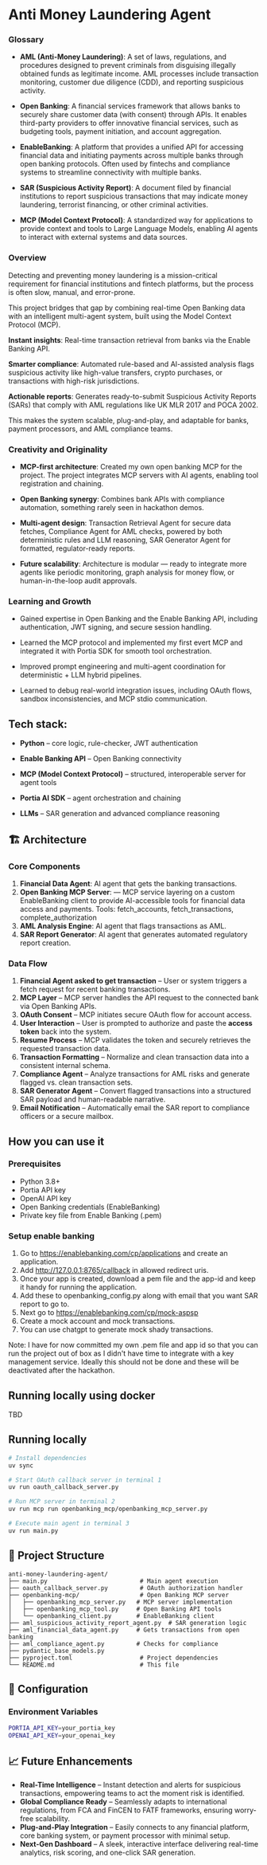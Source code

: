 # Anti Money Laundering Agent


### Glossary

- **AML (Anti-Money Laundering)**: A set of laws, regulations, and procedures designed to prevent criminals from disguising illegally obtained funds as legitimate income. AML processes include transaction monitoring, customer due diligence (CDD), and reporting suspicious activity.

- **Open Banking**: A financial services framework that allows banks to securely share customer data (with consent) through APIs. It enables third-party providers to offer innovative financial services, such as budgeting tools, payment initiation, and account aggregation.

- **EnableBanking**: A platform that provides a unified API for accessing financial data and initiating payments across multiple banks through open banking protocols. Often used by fintechs and compliance systems to streamline connectivity with multiple banks.

- **SAR (Suspicious Activity Report)**: A document filed by financial institutions to report suspicious transactions that may indicate money laundering, terrorist financing, or other criminal activities.

- **MCP (Model Context Protocol)**: A standardized way for applications to provide context and tools to Large Language Models, enabling AI agents to interact with external systems and data sources.

### Overview

Detecting and preventing money laundering is a mission-critical requirement for financial institutions and fintech platforms, but the process is often slow, manual, and error-prone.

This project bridges that gap by combining real-time Open Banking data with an intelligent multi-agent system, built using the Model Context Protocol (MCP).

**Instant insights**: Real-time transaction retrieval from banks via the Enable Banking API.

**Smarter compliance**: Automated rule-based and AI-assisted analysis flags suspicious activity like high-value transfers, crypto purchases, or transactions with high-risk jurisdictions.

**Actionable reports**: Generates ready-to-submit Suspicious Activity Reports (SARs) that comply with AML regulations like UK MLR 2017 and POCA 2002.

This makes the system scalable, plug-and-play, and adaptable for banks, payment processors, and AML compliance teams.

### Creativity and Originality

- **MCP-first architecture**: Created my own open banking MCP for the project. The project integrates MCP servers with AI agents, enabling tool registration and chaining.

- **Open Banking synergy**: Combines bank APIs with compliance automation, something rarely seen in hackathon demos.

- **Multi-agent design**: Transaction Retrieval Agent for secure data fetches, Compliance Agent for AML checks, powered by both deterministic rules and LLM reasoning, SAR Generator Agent for formatted, regulator-ready reports.

- **Future scalability**: Architecture is modular — ready to integrate more agents like periodic monitoring, graph analysis for money flow, or human-in-the-loop audit approvals.

### Learning and Growth

- Gained expertise in Open Banking and the Enable Banking API, including authentication, JWT signing, and secure session handling.

- Learned the MCP protocol and implemented my first evert MCP and integrated it with Portia SDK for smooth tool orchestration.

- Improved prompt engineering and multi-agent coordination for deterministic + LLM hybrid pipelines.

- Learned to debug real-world integration issues, including OAuth flows, sandbox inconsistencies, and MCP stdio communication.


## Tech stack:

- **Python** – core logic, rule-checker, JWT authentication

- **Enable Banking API** – Open Banking connectivity

- **MCP (Model Context Protocol)** – structured, interoperable server for agent tools

- **Portia AI SDK** – agent orchestration and chaining

- **LLMs** – SAR generation and advanced compliance reasoning

## 🏗️ Architecture

### Core Components
1. **Financial Data Agent**: AI agent that gets the banking transactions.
2. **Open Banking MCP Server**: — MCP service layering on a custom EnableBanking client to provide AI-accessible tools for financial data access and payments.
Tools: fetch_accounts, fetch_transactions, complete_authorization
3. **AML Analysis Engine**: AI agent that flags transactions as AML.
4. **SAR Report Generator**: AI agent that generates automated regulatory report creation.

### Data Flow

1. **Financial Agent asked to get transaction** – User or system triggers a fetch request for recent banking transactions.
2. **MCP Layer** – MCP server handles the API request to the connected bank via Open Banking APIs.
3. **OAuth Consent** – MCP initiates secure OAuth flow for account access.
4. **User Interaction** – User is prompted to authorize and paste the **access token** back into the system.
5. **Resume Process** – MCP validates the token and securely retrieves the requested transaction data.
6. **Transaction Formatting** – Normalize and clean transaction data into a consistent internal schema.
7. **Compliance Agent** – Analyze transactions for AML risks and generate flagged vs. clean transaction sets.
8. **SAR Generator Agent** – Convert flagged transactions into a structured SAR payload and human-readable narrative.
9. **Email Notification** – Automatically email the SAR report to compliance officers or a secure mailbox.

## How you can use it

### Prerequisites
- Python 3.8+
- Portia API key
- OpenAI API key
- Open Banking credentials (EnableBanking)
- Private key file from Enable Banking (.pem)

### Setup enable banking

1. Go to https://enablebanking.com/cp/applications and create an application.
2. Add http://127.0.0.1:8765/callback in allowed redirect uris.
3. Once your app is created, download a pem file and the app-id and keep it handy for running the application.
4. Add these to openbanking_config.py along with email that you want SAR report to go to.
5. Next go to https://enablebanking.com/cp/mock-aspsp
6. Create a mock account and mock transactions.
7. You can use chatgpt to generate mock shady transactions.

Note: I have for now committed my own .pem file and app id so that you can run the project out of box
as I didn't have time to integrate with a key management service. Ideally this should not be done and these will
be deactivated after the hackathon.

## Running locally using docker

TBD

## Running locally
```bash
# Install dependencies
uv sync

# Start OAuth callback server in terminal 1
uv run oauth_callback_server.py

# Run MCP server in terminal 2
uv run mcp run openbanking_mcp/openbanking_mcp_server.py

# Execute main agent in terminal 3
uv run main.py
```

## 📁 Project Structure

```
anti-money-laundering-agent/
├── main.py                          # Main agent execution
├── oauth_callback_server.py         # OAuth authorization handler
├── openbanking-mcp/                 # Open Banking MCP server
│   ├── openbanking_mcp_server.py   # MCP server implementation
│   ├── openbanking_mcp_tool.py     # Open Banking API tools
│   └── openbanking_client.py       # EnableBanking client
├── aml_suspicious_activity_report_agent.py  # SAR generation logic
├── aml_financial_data_agent.py     # Gets transactions from open banking
├── aml_compliance_agent.py         # Checks for compliance
├── pydantic_base_models.py 
├── pyproject.toml                   # Project dependencies
└── README.md                        # This file
```

## 🔧 Configuration

### Environment Variables
```bash
PORTIA_API_KEY=your_portia_key
OPENAI_API_KEY=your_openai_key
```

## 📈 Future Enhancements

* **Real-Time Intelligence** – Instant detection and alerts for suspicious transactions, empowering teams to act the moment risk is identified.
* **Global Compliance Ready** – Seamlessly adapts to international regulations, from FCA and FinCEN to FATF frameworks, ensuring worry-free scalability.
* **Plug-and-Play Integration** – Easily connects to any financial platform, core banking system, or payment processor with minimal setup.
* **Next-Gen Dashboard** – A sleek, interactive interface delivering real-time analytics, risk scoring, and one-click SAR generation.